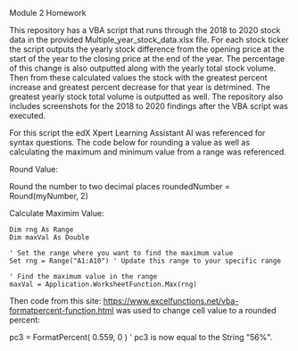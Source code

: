 Module 2 Homework

This repository has a VBA script that runs through the 2018 to 2020 stock data in the provided Multiple_year_stock_data.xlsx file. For each stock ticker the script outputs the yearly stock difference from the opening price at the start of the year to the closing price at the end of the year. The percentage of this change is also outputted along with the yearly total stock volume. Then from  these calculated values the stock with the greatest percent increase and greatest percent decrease for that year is detrmined. The greatest yearly stock total volume is outputted as well. The repository also includes screenshots for the 2018 to 2020 findings after the VBA script was executed. 


For this script the edX Xpert Learning Assistant AI was referenced for syntax questions. The code below for rounding a value as well as calculating the maximum and minimum value from a range was referenced.

Round Value:

Round the number to two decimal places
    roundedNumber = Round(myNumber, 2)


Calculate Maximim Value:

    Dim rng As Range
    Dim maxVal As Double
    
    ' Set the range where you want to find the maximum value
    Set rng = Range("A1:A10") ' Update this range to your specific range
    
    ' Find the maximum value in the range
    maxVal = Application.WorksheetFunction.Max(rng)



Then code from this site: https://www.excelfunctions.net/vba-formatpercent-function.html was used to change cell value to a rounded percent:

pc3 = FormatPercent( 0.559, 0 )
' pc3 is now equal to the String "56%".
